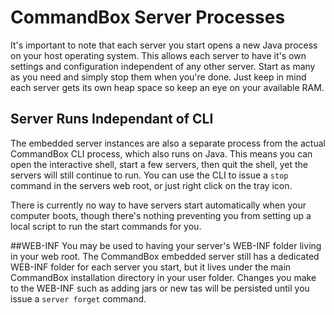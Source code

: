 # CommandBox Server Processes

It's important to note that each server you start opens a new Java process on your host operating system.  This allows each server to have it's own settings and configuration independent of any other server.  Start as many as you need and simply stop them when you're done.  Just keep in mind each server gets its own heap space so keep an eye on your available RAM.

## Server Runs Independant of CLI

The embedded server instances are also a separate process from the actual CommandBox CLI process, which also runs on Java.  This means you can open the interactive shell, start a few servers, then quit the shell, yet the servers will still continue to run.  You can use the CLI to issue a `stop` command in the servers web root, or just right click on the tray icon.  

There is currently no way to have servers start automatically when your computer boots, though there's nothing preventing you from setting up a local script to run the start commands for you. 

##WEB-INF
You may be used to having your server's WEB-INF folder living in your web root. The CommandBox embedded server still has a dedicated WEB-INF folder for each server you start, but it lives under the main CommandBox installation directory in your user folder.  Changes you make to the WEB-INF such as adding jars or new tas will be persisted until you issue a `server forget` command.